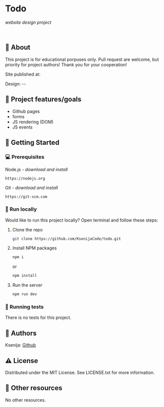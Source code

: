 # Todo

_website design project_

<br>

## 🌟 About

This project is for educational porpuses only. Pull request are welcome, but priority for project authors! Thank you for your cooperation!

Site published at:

Design: --

## 🎯 Project features/goals

- Github pages
- forms
- JS rendering (DOM)
- JS events

## 🧰 Getting Started

### 💻 Prerequisites

Node.js - _download and install_

```
https://nodejs.org
```

Git - _download and install_

```
https://git-scm.com
```

### 🏃 Run locally

Would like to run this project locally? Open terminal and follow these steps:

1. Clone the repo

   ```sh
   git clone https://github.com/KsenijaCode/todo.git

   ```

2. Install NPM packages
   ```sh
   npm i
   ```
   or
   ```sh
   npm install
   ```
3. Run the server
   ```sh
   npm run dev
   ```

### 🧪 Running tests

There is no tests for this project.

## 🎅 Authors

Ksenija: [Github]()

## ⚠️ License

Distributed under the MIT License. See LICENSE.txt for more information.

## 🔗 Other resources

No other resources.
